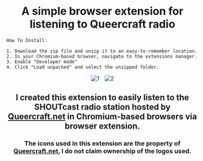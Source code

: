 <div align="center">
  <h1>A simple browser extension for listening to Queercraft radio</h1>
</div>

~~~~~~~~~~~~~~~~~~~~~~~~~~~~~~~~~~~~~~~~~~~~~~~~~~~~~~~~~~~~~~~~~~~~~~~~~~~~~~~~~~~~
How To Install:

1. Download the zip file and unzip it to an easy-to-remember location.
2. In your Chromium-based browser, navigate to the extensions manager.
3. Enable "Developer mode"
4. Click "Load unpacked" and select the unzipped folder.
~~~~~~~~~~~~~~~~~~~~~~~~~~~~~~~~~~~~~~~~~~~~~~~~~~~~~~~~~~~~~~~~~~~~~~~~~~~~~~~~~~~~

<div align="center">
  <img src="https://github.com/user-attachments/assets/de4f7699-f775-46e2-b758-b06b5f63fc9a" alt="1" style="margin-right: 10px;">
  <img src="https://github.com/user-attachments/assets/699d3445-3cb3-425f-b5e9-74838559e7ca" alt="2">
</div>

<div align="center">
  <h2>I created this extension to easily listen to the SHOUTcast radio station hosted by <a href="https://www.queercraft.net/radio">Queercraft.net</a> in Chromium-based browsers via browser extension.</h2>
</div>

<div align="center">
  <h3>The icons used in this extension are the property of <a href="https://www.queercraft.net">Queercraft.net</a>, I do not claim ownership of the logos used.</h3>
</div>
